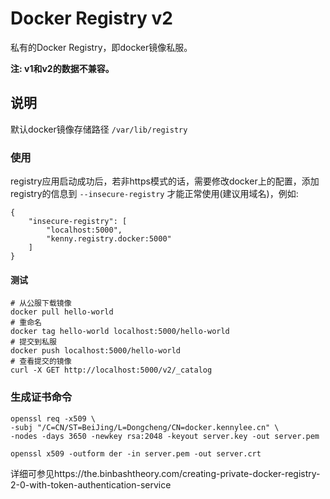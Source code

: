 # Docker Registry v2

私有的Docker Registry，即docker镜像私服。

**注: v1和v2的数据不兼容。**

## 说明

默认docker镜像存储路径 `/var/lib/registry`

### 使用

registry应用启动成功后，若非https模式的话，需要修改docker上的配置，添加registry的信息到 `--insecure-registry` 才能正常使用(建议用域名)，例如:

```
{
	"insecure-registry": [
		"localhost:5000",
		"kenny.registry.docker:5000"
	]
}
```

#### 测试

```
# 从公服下载镜像
docker pull hello-world
# 重命名
docker tag hello-world localhost:5000/hello-world
# 提交到私服
docker push localhost:5000/hello-world
# 查看提交的镜像
curl -X GET http://localhost:5000/v2/_catalog
```

### 生成证书命令

```
openssl req -x509 \
-subj "/C=CN/ST=BeiJing/L=Dongcheng/CN=docker.kennylee.cn" \
-nodes -days 3650 -newkey rsa:2048 -keyout server.key -out server.pem
```

```
openssl x509 -outform der -in server.pem -out server.crt
```

详细可参见https://the.binbashtheory.com/creating-private-docker-registry-2-0-with-token-authentication-service


